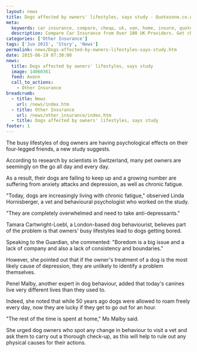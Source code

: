 ```yaml
---
layout: news
title: Dogs affected by owners' lifestyles, says study - Quotezone.co.uk
meta:
  keywords: car insurance, compare, cheap, uk, van, home, insure, quotes, online, comparison, bike, loans, life
  description: Compare Car Insurance from Over 100 UK Providers. Get cheap quotes online now using our fast, free, secure comparison site
categories: ['Other Insurance']
tags: ['Jun 2015', 'Story', 'News']
permalink: news/Dogs-affected-by-owners-lifestyles-says-study.htm
date: 2015-06-19 07:30:00
news:
  title: Dogs affected by owners' lifestyles, says study
  image: 14060361
  feed: Axonn
  call_to_actions:
    - Other Insurance
breadcrumb:
  - title: News
    url: /news/index.htm
  - title: Other Insurance
    url: /news/other_insurance/index.htm
  - title: Dogs affected by owners' lifestyles, says study
footer: 1
---
```


The busy lifestyles of dog owners are having psychological effects on their four-legged friends, a new study suggests.

According to research by scientists in Switzerland, many pet owners are seemingly on the go all day and every day.

As a result, their dogs are failing to keep up and a growing number are suffering from anxiety attacks and depression, as well as chronic fatigue.

&quot;Today, dogs are increasingly living with chronic fatigue,&quot; observed Linda Hornisberger, a vet and behavioural psychologist who worked on the study.

&quot;They are completely overwhelmed and need to take anti-depressants.&quot;

Tamara Cartwright-Loebl, a London-based dog behaviourist, believes part of the problem is that owners&#39; busy lifestyles lead to dogs getting bored.

Speaking to the Guardian, she commented: &quot;Boredom is a big issue and a lack of company and also a lack of consistency and boundaries.&quot;

However, she pointed out that if the owner&#39;s treatment of a dog is the most likely cause of depression, they are unlikely to identify a problem themselves.

Penel Malby, another expert in dog behaviour, added that today&#39;s canines live very different lives than they used to.

Indeed, she noted that while 50 years ago dogs were allowed to roam freely every day, now they are lucky if they get to go out for an hour.

&quot;The rest of the time is spent at home,&quot; Ms Malby said.

She urged dog owners who spot any change in behaviour to visit a vet and ask them to carry out a thorough check-up, as this will help to rule out any physical causes for their actions.
